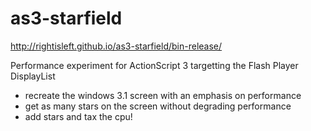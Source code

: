 as3-starfield
=============

http://rightisleft.github.io/as3-starfield/bin-release/

Performance experiment for ActionScript 3 targetting the Flash Player DisplayList

- recreate the windows 3.1 screen with an emphasis on performance 
- get as many stars on the screen without degrading performance 
- add stars and tax the cpu! 
